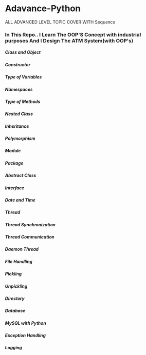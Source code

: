 # Adavance-Python
ALL ADVANCED LEVEL TOPIC COVER WITH Sequence
<h3>In This Repo.. I Learn The OOP'S Concept with industrial purposes And I Design The ATM System(with OOP's) </h3>

<h5>Class and Object</h5>
<h5>Constructor</h5>
<h5>Type of Variables</h5>
<h5>Namespaces</h5>
<h5>Type of Methods</h5>
<h5>Nested Class</h5>
<h5>Inheritance</h5>
<h5>Polymorphism</h5>
<h5>Module</h5>
<h5>Package</h5>
<h5>Abstract Class</h5>
<h5>Interface</h5>
<h5>Date and Time</h5>
<h5>Thread</h5>
<h5>Thread Synchronization</h5>
<h5>Thread Communication</h5>
<h5>Daemon Thread</h5>
<h5>File Handling</h5>
<h5>Pickling</h5>
<h5>Unpickling</h5>
<h5>Directory</h5>
<h5>Database</h5>
<h5>MySQL with Python</h5>
<h5>Exception Handling</h5>
<h5>Logging</h5>


